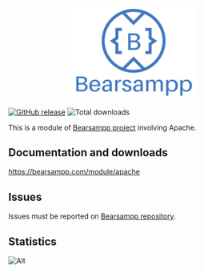 <p align="center"><a href="https://bearsampp.com/contribute" target="_blank"><img width="250" src="img/Bearsampp-logo.svg"></a></p>

[![GitHub release](https://img.shields.io/github/release/bearsampp/module-apache.svg?style=flat-square)](https://github.com/bearsampp/module-apache/releases/latest)
![Total downloads](https://img.shields.io/github/downloads/bearsampp/module-apache/total.svg?style=flat-square)

This is a module of [Bearsampp project](https://github.com/bearsampp/bearsampp) involving Apache.

## Documentation and downloads

https://bearsampp.com/module/apache

## Issues

Issues must be reported on [Bearsampp repository](https://github.com/bearsampp/bearsampp/issues).

## Statistics
![Alt](https://repobeats.axiom.co/api/embed/9382037dc5be402bf4d32075c26f836b80ba253c.svg "Repobeats analytics image")
